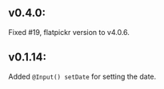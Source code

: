 ## v0.4.0:

Fixed #19, flatpickr version to v4.0.6.

## v0.1.14:

Added `@Input() setDate` for setting the date.